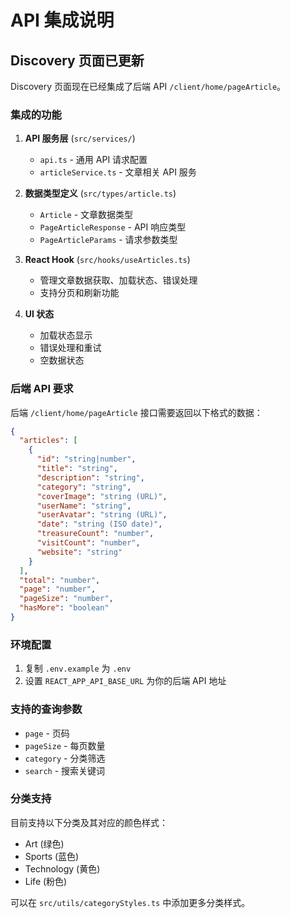 # API 集成说明

## Discovery 页面已更新

Discovery 页面现在已经集成了后端 API `/client/home/pageArticle`。

### 集成的功能

1. **API 服务层** (`src/services/`)
   - `api.ts` - 通用 API 请求配置
   - `articleService.ts` - 文章相关 API 服务

2. **数据类型定义** (`src/types/article.ts`)
   - `Article` - 文章数据类型
   - `PageArticleResponse` - API 响应类型
   - `PageArticleParams` - 请求参数类型

3. **React Hook** (`src/hooks/useArticles.ts`)
   - 管理文章数据获取、加载状态、错误处理
   - 支持分页和刷新功能

4. **UI 状态**
   - 加载状态显示
   - 错误处理和重试
   - 空数据状态

### 后端 API 要求

后端 `/client/home/pageArticle` 接口需要返回以下格式的数据：

```json
{
  "articles": [
    {
      "id": "string|number",
      "title": "string",
      "description": "string",
      "category": "string",
      "coverImage": "string (URL)",
      "userName": "string",
      "userAvatar": "string (URL)",
      "date": "string (ISO date)",
      "treasureCount": "number",
      "visitCount": "number",
      "website": "string"
    }
  ],
  "total": "number",
  "page": "number",
  "pageSize": "number",
  "hasMore": "boolean"
}
```

### 环境配置

1. 复制 `.env.example` 为 `.env`
2. 设置 `REACT_APP_API_BASE_URL` 为你的后端 API 地址

### 支持的查询参数

- `page` - 页码
- `pageSize` - 每页数量
- `category` - 分类筛选
- `search` - 搜索关键词

### 分类支持

目前支持以下分类及其对应的颜色样式：
- Art (绿色)
- Sports (蓝色)
- Technology (黄色)
- Life (粉色)

可以在 `src/utils/categoryStyles.ts` 中添加更多分类样式。